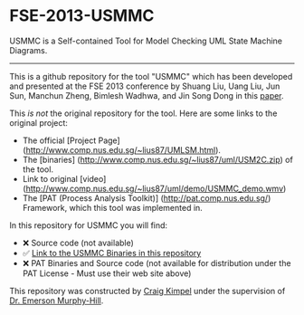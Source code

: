 # FSE-2013-USMMC
USMMC is a Self-contained Tool for Model Checking UML State Machine Diagrams.

***

This is a github repository for the tool "USMMC" which has been developed and presented at the FSE 2013 conference by Shuang Liu, Uang Liu, Jun Sun, Manchun Zheng, Bimlesh Wadhwa, and Jin Song Dong in this [paper](http://dl.acm.org/citation.cfm?id=2494595).  

This _is not_ the original repository for the tool. Here are some links to the original project:

  - The official [Project Page] (http://www.comp.nus.edu.sg/~lius87/UMLSM.html).
  - The [binaries] (http://www.comp.nus.edu.sg/~lius87/uml/USM2C.zip) of the tool.
  - Link to original [video] (http://www.comp.nus.edu.sg/~lius87/uml/demo/USMMC_demo.wmv)
  - The [PAT (Process Analysis Toolkit)] (http://pat.comp.nus.edu.sg/) Framework, which this tool was implemented in.

In this repository for USMMC you will find:

  - :x: Source code (not available)
  - :white_check_mark: [Link to the USMMC Binaries in this repository](/USMMCBinaries)
  - :x: PAT Binaries and Source code (not available for distribution under the PAT License - Must use their web site above)

This repository was constructed by [Craig Kimpel](https://github.com/cskimpel) under the supervision of [Dr. Emerson Murphy-Hill](https://github.com/CaptainEmerson).
